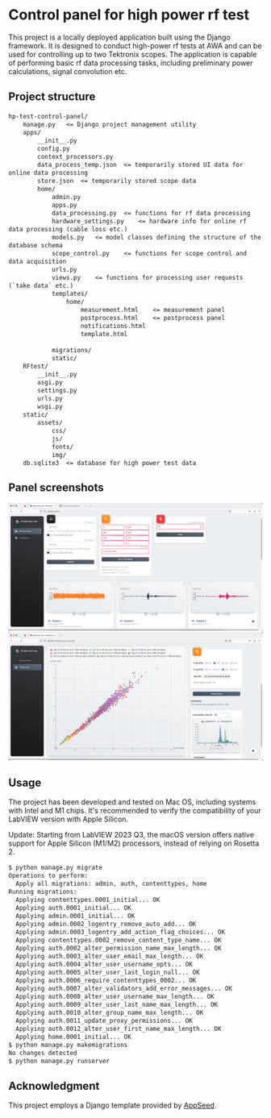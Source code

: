 # Control panel for high power rf test

This project is a locally deployed application built using the Django framework. It is designed to conduct high-power rf tests at AWA and can be used for controlling up to two Tektronix scopes. The application is capable of performing basic rf data processing tasks, including preliminary power calculations, signal convolution etc.

## Project structure
```
hp-test-control-panel/
    manage.py   <= Django project management utility
    apps/
        __init__.py
        config.py
        context_processors.py
        data_process_temp.json  <= temporarily stored UI data for online data processing
        store.json  <= temporarily stored scope data
        home/
            admin.py
            apps.py
            data_processing.py  <= functions for rf data processing
            hardware_settings.py    <= hardware info for online rf data processing (cable loss etc.)
            models.py   <= model classes defining the structure of the database schema
            scope_control.py    <= functions for scope control and data acquisition  
            urls.py
            views.py    <= functions for processing user requests (`take data` etc.)
            templates/
                home/
                    measurement.html    <= measurement panel
                    postprocess.html    <= postprocess panel
                    notifications.html
                    template.html

            migrations/
            static/
    RFtest/
        __init__.py
        asgi.py
        settings.py
        urls.py
        wsgi.py
    static/ 
        assets/
            css/
            js/
            fonts/
            img/
    db.sqlite3  <= database for high power test data
```

## Panel screenshots
<img src="readme_img/img1.png" alt="drawing"/>
<img src="readme_img/img2.png" alt="drawing"/>

## Usage
The project has been developed and tested on Mac OS, including systems with Intel and M1 chips. It's recommended to verify the compatibility of your LabVIEW version with Apple Silicon. 

Update: Starting from LabVIEW 2023 Q3, the macOS version offers native support for Apple Silicon (M1/M2) processors, instead of relying on Rosetta 2.

```Shell
$ python manage.py migrate
Operations to perform:
  Apply all migrations: admin, auth, contenttypes, home
Running migrations:
  Applying contenttypes.0001_initial... OK
  Applying auth.0001_initial... OK
  Applying admin.0001_initial... OK
  Applying admin.0002_logentry_remove_auto_add... OK
  Applying admin.0003_logentry_add_action_flag_choices... OK
  Applying contenttypes.0002_remove_content_type_name... OK
  Applying auth.0002_alter_permission_name_max_length... OK
  Applying auth.0003_alter_user_email_max_length... OK
  Applying auth.0004_alter_user_username_opts... OK
  Applying auth.0005_alter_user_last_login_null... OK
  Applying auth.0006_require_contenttypes_0002... OK
  Applying auth.0007_alter_validators_add_error_messages... OK
  Applying auth.0008_alter_user_username_max_length... OK
  Applying auth.0009_alter_user_last_name_max_length... OK
  Applying auth.0010_alter_group_name_max_length... OK
  Applying auth.0011_update_proxy_permissions... OK
  Applying auth.0012_alter_user_first_name_max_length... OK
  Applying home.0001_initial... OK
$ python manage.py makemigrations
No changes detected
$ python manage.py runserver
```
## Acknowledgment
This project employs a Django template provided by [AppSeed](https://appseed.us/).